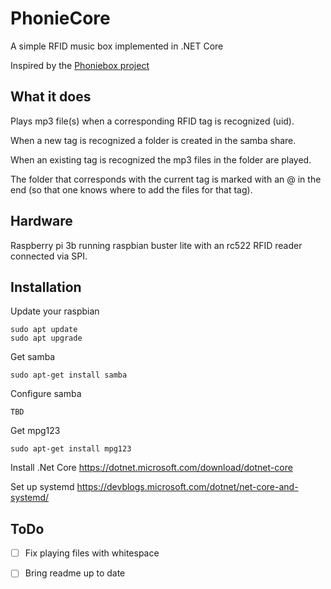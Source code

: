 # PhonieCore
A simple RFID music box implemented in .NET Core

Inspired by the [Phoniebox project](http://phoniebox.de)

## What it does
Plays mp3 file(s) when a corresponding RFID tag is recognized (uid). 

When a new tag is recognized a folder is created in the samba share. 

When an existing tag is recognized the mp3 files in the folder are played. 

The folder that corresponds with the current tag is marked with an @ in the end (so that one knows where to add the files for that tag). 

## Hardware
Raspberry pi 3b running raspbian buster lite with an rc522 RFID reader connected via SPI.

## Installation
Update your raspbian
```
sudo apt update
sudo apt upgrade
```

Get samba
```
sudo apt-get install samba
```

Configure samba
```
TBD
```

Get mpg123
```
sudo apt-get install mpg123
```

Install .Net Core
https://dotnet.microsoft.com/download/dotnet-core

Set up systemd
https://devblogs.microsoft.com/dotnet/net-core-and-systemd/

## ToDo
- [ ] Fix playing files with whitespace
- [ ] Bring readme up to date

